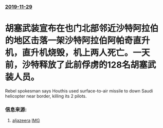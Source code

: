 ### [2019-11-29](/news/2019/11/29/index.md)

##### 
#  胡塞武装宣布在也门北部邻近沙特阿拉伯的地区击落一架沙特阿拉伯阿帕奇直升机，直升机烧毁，机上两人死亡。一天前，沙特释放了此前俘虏的128名胡塞武装人员。 

Rebel spokesman says Houthis used surface-to-air missile to down Saudi helicopter near border, killing its 2 pilots.


### 信息来源:

1. [aljazeera](https://www.aljazeera.com/news/2019/11/yemen-houthi-rebels-shot-saudi-apache-helicopter-191129080244805.html) [IMG](https://www.aljazeera.com/mritems/Images/2019/8/26/792d9604465e4ae08ea71c0bd698b4db_18.jpg)
